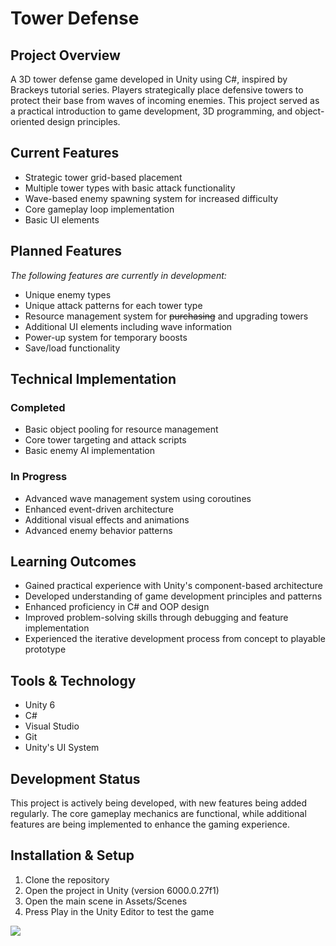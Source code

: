 # Tower Defense

## Project Overview
A 3D tower defense game developed in Unity using C#, inspired by Brackeys tutorial series.
Players strategically place defensive towers to protect their base from waves of incoming enemies.
This project served as a practical introduction to game development, 3D programming, and object-oriented design principles.

## Current Features
* Strategic tower grid-based placement
* Multiple tower types with basic attack functionality
* Wave-based enemy spawning system for increased difficulty
* Core gameplay loop implementation
* Basic UI elements

## Planned Features
*The following features are currently in development:*
* Unique enemy types
* Unique attack patterns for each tower type
* Resource management system for ~~purchasing~~ and upgrading towers
* Additional UI elements including wave information
* Power-up system for temporary boosts
* Save/load functionality

## Technical Implementation

### Completed
* Basic object pooling for resource management
* Core tower targeting and attack scripts
* Basic enemy AI implementation

### In Progress
* Advanced wave management system using coroutines
* Enhanced event-driven architecture
* Additional visual effects and animations
* Advanced enemy behavior patterns

## Learning Outcomes
* Gained practical experience with Unity's component-based architecture
* Developed understanding of game development principles and patterns
* Enhanced proficiency in C# and OOP design
* Improved problem-solving skills through debugging and feature implementation
* Experienced the iterative development process from concept to playable prototype

## Tools & Technology
* Unity 6
* C#
* Visual Studio
* Git
* Unity's UI System

## Development Status
This project is actively being developed, with new features being added regularly. The core gameplay mechanics are functional, while additional features are being implemented to enhance the gaming experience.

## Installation & Setup
1. Clone the repository
2. Open the project in Unity (version 6000.0.27f1)
3. Open the main scene in Assets/Scenes
4. Press Play in the Unity Editor to test the game

![](https://github.com/robfjellin/TowerDefense/blob/main/gif.gif)
